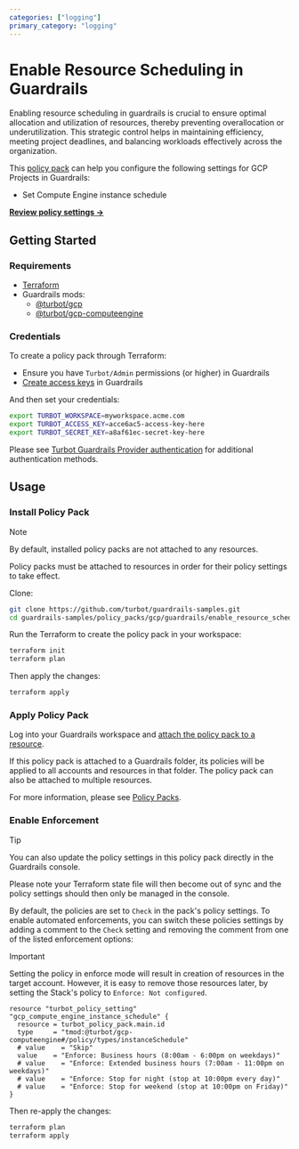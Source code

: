 ```yaml
---
categories: ["logging"]
primary_category: "logging"
---
```


# Enable Resource Scheduling in Guardrails

Enabling resource scheduling in guardrails is crucial to ensure optimal allocation and utilization of resources, thereby preventing overallocation or underutilization. This strategic control helps in maintaining efficiency, meeting project deadlines, and balancing workloads effectively across the organization.

This [policy pack](https://turbot.com/guardrails/docs/concepts/policy-packs) can help you configure the following settings for GCP Projects in Guardrails:

- Set Compute Engine instance schedule

**[Review policy settings →](https://hub-guardrails-turbot-com-git-development-turbot.vercel.app/policy-packs/azure/guardrails/enable_resource_scheduling/settings)**

## Getting Started

### Requirements

- [Terraform](https://developer.hashicorp.com/terraform/install)
- Guardrails mods:
  - [@turbot/gcp](https://hub-guardrails-turbot-com-git-development-turbot.vercel.app/gcp/mods/gcp)
  - [@turbot/gcp-computeengine](https://hub-guardrails-turbot-com-git-development-turbot.vercel.app/gcp/mods/gcp-computeengine)

### Credentials

To create a policy pack through Terraform:

- Ensure you have `Turbot/Admin` permissions (or higher) in Guardrails
- [Create access keys](https://turbot.com/guardrails/docs/guides/iam/access-keys#generate-a-new-guardrails-api-access-key) in Guardrails

And then set your credentials:

```sh
export TURBOT_WORKSPACE=myworkspace.acme.com
export TURBOT_ACCESS_KEY=acce6ac5-access-key-here
export TURBOT_SECRET_KEY=a8af61ec-secret-key-here
```

Please see [Turbot Guardrails Provider authentication](https://registry.terraform.io/providers/turbot/turbot/latest/docs#authentication) for additional authentication methods.

## Usage

### Install Policy Pack

> [!NOTE]
> By default, installed policy packs are not attached to any resources.
>
> Policy packs must be attached to resources in order for their policy settings to take effect.

Clone:

```sh
git clone https://github.com/turbot/guardrails-samples.git
cd guardrails-samples/policy_packs/gcp/guardrails/enable_resource_scheduling
```

Run the Terraform to create the policy pack in your workspace:

```sh
terraform init
terraform plan
```

Then apply the changes:

```sh
terraform apply
```

### Apply Policy Pack

Log into your Guardrails workspace and [attach the policy pack to a resource](https://turbot.com/guardrails/docs/guides/policy-packs#attach-a-policy-pack-to-a-resource).

If this policy pack is attached to a Guardrails folder, its policies will be applied to all accounts and resources in that folder. The policy pack can also be attached to multiple resources.

For more information, please see [Policy Packs](https://turbot.com/guardrails/docs/concepts/policy-packs).

### Enable Enforcement

> [!TIP]
> You can also update the policy settings in this policy pack directly in the Guardrails console.
>
> Please note your Terraform state file will then become out of sync and the policy settings should then only be managed in the console.

By default, the policies are set to `Check` in the pack's policy settings. To enable automated enforcements, you can switch these policies settings by adding a comment to the `Check` setting and removing the comment from one of the listed enforcement options:

> [!IMPORTANT]
> Setting the policy in enforce mode will result in creation of resources in the target account. However, it is easy to remove those resources later, by setting the Stack's policy to `Enforce: Not configured`.

```hcl
resource "turbot_policy_setting" "gcp_compute_engine_instance_schedule" {
  resource = turbot_policy_pack.main.id
  type     = "tmod:@turbot/gcp-computeengine#/policy/types/instanceSchedule"
  # value    = "Skip"
  value    = "Enforce: Business hours (8:00am - 6:00pm on weekdays)"
  # value    = "Enforce: Extended business hours (7:00am - 11:00pm on weekdays)"
  # value    = "Enforce: Stop for night (stop at 10:00pm every day)"
  # value    = "Enforce: Stop for weekend (stop at 10:00pm on Friday)"
}
```

Then re-apply the changes:

```sh
terraform plan
terraform apply
```
